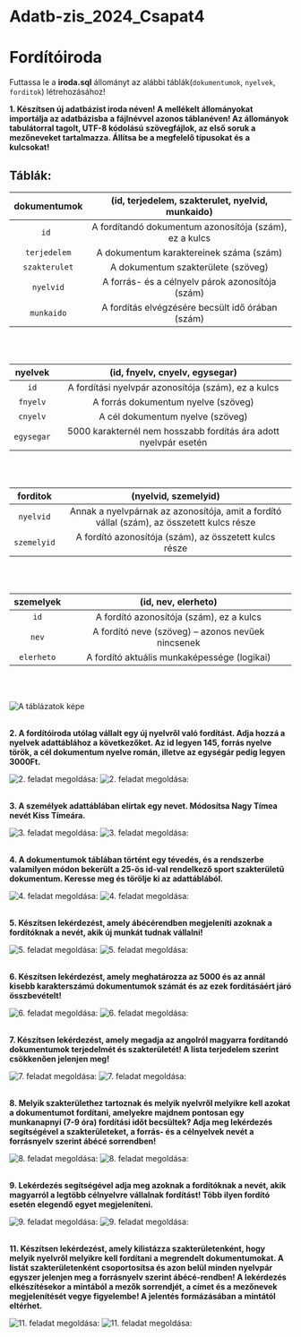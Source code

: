 # Adatb-zis_2024_Csapat4

# Fordítóiroda

Futtassa le a **iroda.sql** állományt az alábbi táblák(`dokumentumok`, `nyelvek`, `forditok`) létrehozásához!

**1. Készítsen új adatbázist iroda néven! A mellékelt állományokat importálja az adatbázisba**
**a fájlnévvel azonos táblanéven! Az állományok tabulátorral tagolt, UTF-8 kódolású**
**szövegfájlok, az első soruk a mezőneveket tartalmazza. Állítsa be a megfelelő típusokat és**
**a kulcsokat!**

## Táblák:

|**dokumentumok**| (id, terjedelem, szakterulet, nyelvid, munkaido)      |
|:--------------:|:--------:                                             |
|`id `           | A fordítandó dokumentum azonosítója (szám), ez a kulcs|
|`terjedelem`    | A dokumentum karaktereinek száma (szám)               |
|`szakterulet`   |  A dokumentum szakterülete (szöveg)                   |
|`nyelvid`       | A forrás- és a célnyelv párok azonosítója (szám)      |
|`munkaido`      |  A fordítás elvégzésére becsült idő órában (szám)     |
</br>
</br>

|**nyelvek**| (id, fnyelv, cnyelv, egysegar)                                 |
|:---------:|:--------:                                                      |
|`id`       | A fordítási nyelvpár azonosítója (szám), ez a kulcs            |
|`fnyelv`   | A forrás dokumentum nyelve (szöveg)                            |
|`cnyelv`   | A cél dokumentum nyelve (szöveg)                               |
|`egysegar` |5000 karakternél nem hosszabb fordítás ára adott nyelvpár esetén|
</br>
</br>

|**forditok**|(nyelvid, szemelyid)                                                                        |  
|:---------: |:--------:                                                                                  |                                
|`nyelvid`   | Annak a nyelvpárnak az azonosítója, amit a fordító vállal (szám), az összetett kulcs része |
|`szemelyid` |          A fordító azonosítója (szám), az összetett kulcs része                            |
</br>
</br>

|**szemelyek**|(id, nev, elerheto)                                |
|:------:     |:--------:                                         |
|`id`         | A fordító azonosítója (szám), ez a kulcs          |
|`nev`        | A fordító neve (szöveg) – azonos nevűek nincsenek |
|`elerheto`   |  A fordító aktuális munkaképessége (logikai)      |
</br>
</br>

![A táblázatok képe](diagram.PNG)
</br>
</br>

**2. A fordítóiroda utólag vállalt egy új nyelvről való fordítást. Adja hozzá a nyelvek adattáblához a következőket. Az id legyen 145, forrás nyelve török, a cél dokumentum nyelve román, illetve az egységár pedig legyen 3000Ft.**

![2. feladat megoldása:](<képek/2.feladat(kód).PNG>)
![2. feladat megoldása:](<képek/2.feladat(tábla).PNG>)
</br>
</br>

**3. A személyek adattáblában elírtak egy nevet. Módosítsa Nagy Tímea nevét Kiss Tímeára.**

   ![3. feladat megoldása:](<képek/3.feladat(kód).PNG>)
   ![3. feladat megoldása:](<képek/3.feladat(tábla).PNG>)
   </br>
   </br>

**4. A dokumentumok táblában történt egy tévedés, és a rendszerbe valamilyen módon bekerült a 25-ös id-val rendelkező sport szakterületű dokumentum. Keresse meg és törölje ki az adattáblából.**

   ![4. feladat megoldása:](<képek/4.feladat(kód).PNG>)
   ![4. feladat megoldása:](<képek/4.feladat(tábla).PNG>)
   </br>
   </br>

**5. Készítsen lekérdezést, amely ábécérendben megjeleníti azoknak a fordítóknak a nevét, akik új munkát tudnak vállalni!**

![5. feladat megoldása:](<képek/5.feladat(kód).PNG>)
![5. feladat megoldása:](<képek/5.feladat(tábla).PNG>)
</br>
</br>

**6. Készítsen lekérdezést, amely meghatározza az 5000 és az annál kisebb karakterszámú dokumentumok számát és az ezek fordításáért járó összbevételt!**

![6. feladat megoldása:](<képek/6.feladat(kód).PNG>)
![6. feladat megoldása:](<képek/6.feladat(tábla).PNG>)
</br>
</br>

**7. Készítsen lekérdezést, amely megadja az angolról magyarra fordítandó dokumentumok terjedelmét és szakterületét! A lista terjedelem szerint csökkenően jelenjen meg!**

![7. feladat megoldása:](<képek/7.feladat(kód).PNG>)
![7. feladat megoldása:](<képek/7.feladat(tábla).PNG>)
</br>
</br>

**8. Melyik szakterülethez tartoznak és melyik nyelvről melyikre kell azokat a dokumentumot fordítani, amelyekre majdnem pontosan egy munkanapnyi (7-9 óra) fordítási időt becsültek? Adja meg lekérdezés segítségével a szakterületeket, a forrás- és a célnyelvek nevét a forrásnyelv szerint ábécé sorrendben!**

![8. feladat megoldása:](<képek/8.feladat(kód).PNG>)
![8. feladat megoldása:](<képek/8.feladat(tábla).PNG>)
</br>
</br>

**9. Lekérdezés segítségével adja meg azoknak a fordítóknak a nevét, akik magyarról a legtöbb célnyelvre vállalnak fordítást! Több ilyen fordító esetén elegendő egyet megjeleníteni.**
</br>

![9. feladat megoldása:](<képek/9.feladat(kód).PNG>)
![9. feladat megoldása:](<képek/9.feladat(tábla).PNG>)
</br>
</br>

**11. Készítsen lekérdezést, amely kilistázza szakterületenként, hogy melyik nyelvről melyikre kell fordítani a megrendelt dokumentumokat. A listát szakterületenként csoportosítsa és azon belül minden nyelvpár egyszer jelenjen meg a forrásnyelv szerint ábécé-rendben! A lekérdezés elkészítésekor a mintából a mezők sorrendjét, a címet és a mezőnevek megjelenítését vegye figyelembe! A jelentés formázásában a mintától eltérhet.**

![11. feladat megoldása:](<képek/11.feladat(kód).PNG>)
![11. feladat megoldása:](<képek/11.feladat(tábla).PNG>)
</br>
</br>